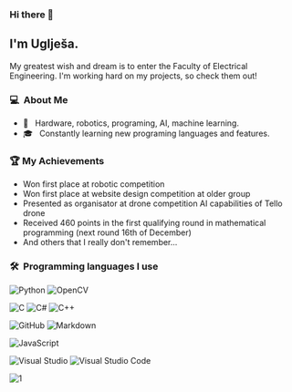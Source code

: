 ### Hi there 👋

## I'm Uglješa.

My greatest wish and dream is to enter the Faculty of Electrical Engineering. I'm working hard on my projects, so check them out!

### 💻 &nbsp;About Me 

- 🤖 &nbsp; Hardware, robotics, programing, AI, machine learning.
- 🎓 &nbsp; Constantly learning new programing languages and features.

### 🏆 My Achievements
- Won first place at robotic competition
- Won first place at website design competition at older group
- Presented as organisator at drone competition AI capabilities of Tello drone
- Received 460 points in the first qualifying round in mathematical programming (next round 16th of December)
- And others that I really don't remember...

### 🛠 &nbsp;Programming languages I use

![Python](https://img.shields.io/badge/python-3670A0?style=for-the-badge&logo=python&logoColor=ffdd54)
![OpenCV](https://img.shields.io/badge/opencv-%23white.svg?style=for-the-badge&logo=opencv&logoColor=white)

![C](https://img.shields.io/badge/c-%2300599C.svg?style=for-the-badge&logo=c&logoColor=white)
![C#](https://img.shields.io/badge/c%23-%23239120.svg?style=for-the-badge&logo=c-sharp&logoColor=white)
![C++](https://img.shields.io/badge/C%2B%2B-00599C?style=for-the-badge&logo=c%2B%2B&logoColor=white)

![GitHub](https://img.shields.io/badge/GitHub-100000?style=for-the-badge&logo=github&logoColor=white)
![Markdown](https://img.shields.io/badge/Markdown-000000?style=for-the-badge&logo=markdown&logoColor=white)

![JavaScript](https://img.shields.io/badge/javascript-%23323330.svg?style=for-the-badge&logo=javascript&logoColor=%23F7DF1E)

![Visual Studio](https://img.shields.io/badge/Visual%20Studio-5C2D91.svg?style=for-the-badge&logo=visual-studio&logoColor=white)
![Visual Studio Code](https://img.shields.io/badge/Visual%20Studio%20Code-0078d7.svg?style=for-the-badge&logo=visual-studio-code&logoColor=white)

![1](https://github-readme-stats.vercel.app/api/top-langs/?username=ukicomputers&theme=dark)

